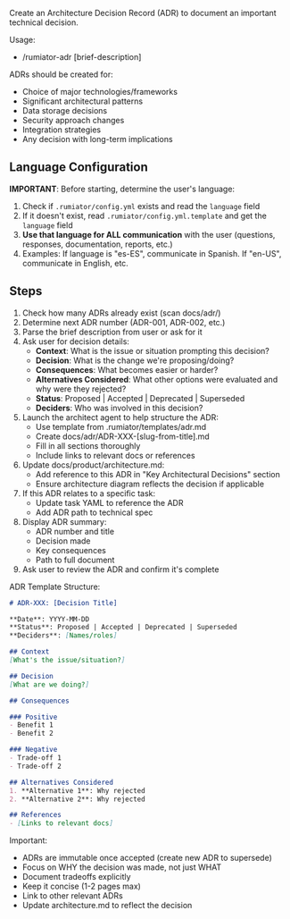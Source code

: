 Create an Architecture Decision Record (ADR) to document an important technical decision.

Usage:
- /rumiator-adr [brief-description]

ADRs should be created for:
- Choice of major technologies/frameworks
- Significant architectural patterns
- Data storage decisions
- Security approach changes
- Integration strategies
- Any decision with long-term implications

## Language Configuration
**IMPORTANT**: Before starting, determine the user's language:
1. Check if `.rumiator/config.yml` exists and read the `language` field
2. If it doesn't exist, read `.rumiator/config.yml.template` and get the `language` field
3. **Use that language for ALL communication** with the user (questions, responses, documentation, reports, etc.)
4. Examples: If language is "es-ES", communicate in Spanish. If "en-US", communicate in English, etc.

## Steps

1. Check how many ADRs already exist (scan docs/adr/)
2. Determine next ADR number (ADR-001, ADR-002, etc.)
3. Parse the brief description from user or ask for it
4. Ask user for decision details:
   - **Context**: What is the issue or situation prompting this decision?
   - **Decision**: What is the change we're proposing/doing?
   - **Consequences**: What becomes easier or harder?
   - **Alternatives Considered**: What other options were evaluated and why were they rejected?
   - **Status**: Proposed | Accepted | Deprecated | Superseded
   - **Deciders**: Who was involved in this decision?
5. Launch the architect agent to help structure the ADR:
   - Use template from .rumiator/templates/adr.md
   - Create docs/adr/ADR-XXX-[slug-from-title].md
   - Fill in all sections thoroughly
   - Include links to relevant docs or references
6. Update docs/product/architecture.md:
   - Add reference to this ADR in "Key Architectural Decisions" section
   - Ensure architecture diagram reflects the decision if applicable
7. If this ADR relates to a specific task:
   - Update task YAML to reference the ADR
   - Add ADR path to technical spec
8. Display ADR summary:
   - ADR number and title
   - Decision made
   - Key consequences
   - Path to full document
9. Ask user to review the ADR and confirm it's complete

ADR Template Structure:
```markdown
# ADR-XXX: [Decision Title]

**Date**: YYYY-MM-DD
**Status**: Proposed | Accepted | Deprecated | Superseded
**Deciders**: [Names/roles]

## Context
[What's the issue/situation?]

## Decision
[What are we doing?]

## Consequences

### Positive
- Benefit 1
- Benefit 2

### Negative
- Trade-off 1
- Trade-off 2

## Alternatives Considered
1. **Alternative 1**: Why rejected
2. **Alternative 2**: Why rejected

## References
- [Links to relevant docs]
```

Important:
- ADRs are immutable once accepted (create new ADR to supersede)
- Focus on WHY the decision was made, not just WHAT
- Document tradeoffs explicitly
- Keep it concise (1-2 pages max)
- Link to other relevant ADRs
- Update architecture.md to reflect the decision
